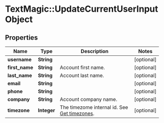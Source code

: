 # TextMagic::UpdateCurrentUserInputObject

## Properties
Name | Type | Description | Notes
------------ | ------------- | ------------- | -------------
**username** | **String** |  | [optional] 
**first_name** | **String** | Account first name. | [optional] 
**last_name** | **String** | Account last name. | [optional] 
**email** | **String** |  | [optional] 
**phone** | **String** |  | [optional] 
**company** | **String** | Account company name. | [optional] 
**timezone** | **Integer** | The timezome internal id. See [Get timezones](http://docs.textmagictesting.com/#operation/getTimezones). | [optional] 


